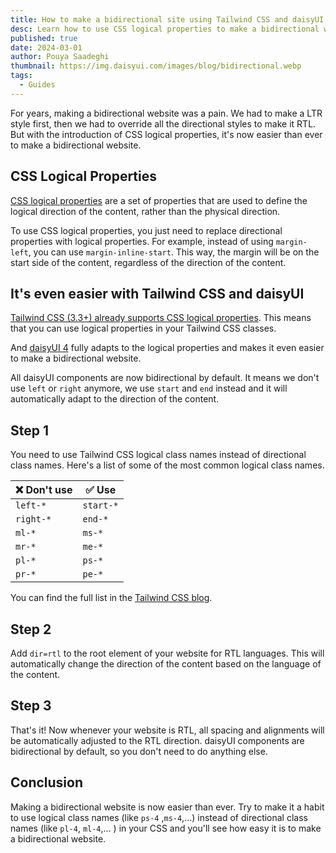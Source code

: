 ```yaml
---
title: How to make a bidirectional site using Tailwind CSS and daisyUI
desc: Learn how to use CSS logical properties to make a bidirectional website using Tailwind CSS and daisyUI
published: true
date: 2024-03-01
author: Pouya Saadeghi
thumbnail: https://img.daisyui.com/images/blog/bidirectional.webp
tags:
  - Guides
---
```


For years, making a bidirectional website was a pain. We had to make a LTR style first, then we had to override all the directional styles to make it RTL. But with the introduction of CSS logical properties, it's now easier than ever to make a bidirectional website.

## CSS Logical Properties

[CSS logical properties](https://web.dev/learn/css/logical-properties) are a set of properties that are used to define the logical direction of the content, rather than the physical direction.

To use CSS logical properties, you just need to replace directional properties with logical properties. For example, instead of using `margin-left`, you can use `margin-inline-start`. This way, the margin will be on the start side of the content, regardless of the direction of the content.

## It's even easier with Tailwind CSS and daisyUI

[Tailwind CSS (3.3+) already supports CSS logical properties](https://tailwindcss.com/blog/tailwindcss-v3-3#simplified-rtl-support-with-logical-properties). This means that you can use logical properties in your Tailwind CSS classes.

And [daisyUI 4](https://github.com/saadeghi/daisyui/discussions/2507) fully adapts to the logical properties and makes it even easier to make a bidirectional website.

All daisyUI components are now bidirectional by default. It means we don't use `left` or `right` anymore, we use `start` and `end` instead and it will automatically adapt to the direction of the content.

## Step 1

You need to use Tailwind CSS logical class names instead of directional class names.
Here's a list of some of the most common logical class names.

| ❌ Don't use | ✅ Use    |
| ------------ | --------- |
| `left-*`     | `start-*` |
| `right-*`    | `end-*`   |
| `ml-*`       | `ms-*`    |
| `mr-*`       | `me-*`    |
| `pl-*`       | `ps-*`    |
| `pr-*`       | `pe-*`    |

You can find the full list in the [Tailwind CSS blog](https://tailwindcss.com/blog/tailwindcss-v3-3#simplified-rtl-support-with-logical-properties).

## Step 2

Add `dir=rtl` to the root element of your website for RTL languages. This will automatically change the direction of the content based on the language of the content.

## Step 3

That's it! Now whenever your website is RTL, all spacing and alignments will be automatically adjusted to the RTL direction. daisyUI components are bidirectional by default, so you don't need to do anything else.

## Conclusion

Making a bidirectional website is now easier than ever.
Try to make it a habit to use logical class names (like `ps-4` ,`ms-4`,…) instead of directional class names (like `pl-4`, `ml-4`,… ) in your CSS and you'll see how easy it is to make a bidirectional website.
